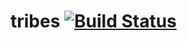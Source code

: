 # tribes [![Build Status](https://travis-ci.org/TribesWorld/tribes.svg?branch=master)](https://travis-ci.org/TribesWorld/tribes)